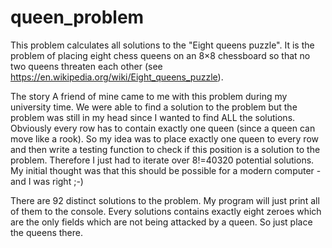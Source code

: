 # queen_problem

This problem calculates all solutions to the "Eight queens puzzle". It is the problem of placing eight chess queens on an 8×8 chessboard so that no two queens threaten each other (see https://en.wikipedia.org/wiki/Eight_queens_puzzle). 

The story
A friend of mine came to me with this problem during my university time. We were able to find a solution to the problem but the problem was still in my head since I wanted to find ALL the solutions. Obviously every row has to contain exactly one queen (since a queen can move like a rook). So my idea was to place exactly one queen to every row and then write a testing function to check if this position is a solution to the problem. Therefore I just had to iterate over 8!=40320 potential solutions. My initial thought was that this should be possible for a modern computer - and I was right ;-)

There are 92 distinct solutions to the problem. My program will just print all of them to the console. Every solutions contains exactly eight zeroes which are the only fields which are not being attacked by a queen. So just place the queens there.

